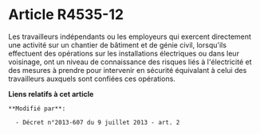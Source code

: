 # Article R4535-12

Les travailleurs indépendants ou les employeurs qui exercent directement une activité sur un chantier de bâtiment et de génie
civil, lorsqu'ils effectuent des opérations sur les installations électriques ou dans leur voisinage, ont un niveau de
connaissance des risques liés à l'électricité et des mesures à prendre pour intervenir en sécurité équivalant à celui des
travailleurs auxquels sont confiées ces opérations.

**Liens relatifs à cet article**

	**Modifié par**:

	  - Décret n°2013-607 du 9 juillet 2013 - art. 2
